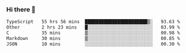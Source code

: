 ### Hi there 👋

<!--
**WShiBin/WShiBin** is a ✨ _special_ ✨ repository because its `README.md` (this file) appears on your GitHub profile.

Here are some ideas to get you started:

- 🔭 I’m currently working on ...
- 🌱 I’m currently learning ...
- 👯 I’m looking to collaborate on ...
- 🤔 I’m looking for help with ...
- 💬 Ask me about ...
- 📫 How to reach me: ...
- 😄 Pronouns: ...
- ⚡ Fun fact: ...
-->

<!--START_SECTION:waka-->

```txt
TypeScript   55 hrs 56 mins  ███████████████████████▒░   93.63 %
Other        2 hrs 23 mins   █░░░░░░░░░░░░░░░░░░░░░░░░   03.99 %
C            35 mins         ▒░░░░░░░░░░░░░░░░░░░░░░░░   00.98 %
Markdown     30 mins         ▒░░░░░░░░░░░░░░░░░░░░░░░░   00.85 %
JSON         10 mins         ░░░░░░░░░░░░░░░░░░░░░░░░░   00.30 %
```

<!--END_SECTION:waka-->
